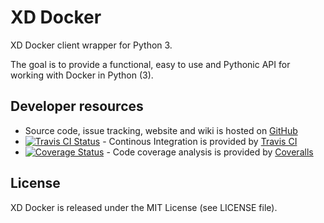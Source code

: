 XD Docker
=========

XD Docker client wrapper for Python 3.

The goal is to provide a functional, easy to use and Pythonic API for working
with Docker in Python (3).

## Developer resources

- Source code, issue tracking, website and wiki is hosted on
  [GitHub](https://github.com)
- [![Travis CI Status](https://travis-ci.org/XD-embedded/xd-docker.svg?branch=master)](https://travis-ci.org/XD-embedded/xd-docker) - Continous Integration is provided by [Travis CI](https://travis-ci.org)
- [![Coverage Status](https://coveralls.io/repos/XD-embedded/xd-docker/badge.svg?branch=master)](https://coveralls.io/r/XD-embedded/xd-docker?branch=master) - Code coverage analysis is provided by [Coveralls](https://coveralls.io)

## License

XD Docker is released under the MIT License (see LICENSE file).
